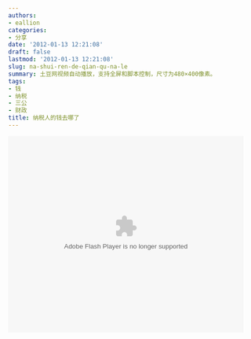```yaml
---
authors:
- eallion
categories:
- 分享
date: '2012-01-13 12:21:08'
draft: false
lastmod: '2012-01-13 12:21:08'
slug: na-shui-ren-de-qian-qu-na-le
summary: 土豆网视频自动播放，支持全屏和脚本控制，尺寸为480×400像素。
tags:
- 钱
- 纳税
- 三公
- 财政
title: 纳税人的钱去哪了
---
```


<embed src="http://www.tudou.com/v/ZB6CqZSABrE/&resourceId=0_05_02_99&autoPlay=true/v.swf" type="application/x-shockwave-flash" allowscriptaccess="always" allowfullscreen="true" wmode="opaque" width="480" height="400"></embed>